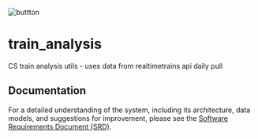 ![buttton](https://healthchecks.io/badge/ffbc2fb2-ca4c-444e-b0b8-c4d4e6/LE7uBYcz/trains.svg)

# train_analysis
CS train analysis utils - uses data from realtimetrains api daily pull

## Documentation

For a detailed understanding of the system, including its architecture, data models, and suggestions for improvement, please see the [Software Requirements Document (SRD)](SRD.md).
